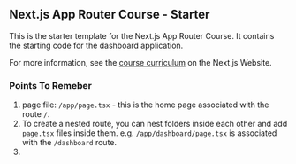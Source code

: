## Next.js App Router Course - Starter

This is the starter template for the Next.js App Router Course. It contains the starting code for the dashboard application.

For more information, see the [course curriculum](https://nextjs.org/learn) on the Next.js Website.


### Points To Remeber
1. page file: `/app/page.tsx` - this is the home page associated with the route `/`.
2. To create a nested route, you can nest folders inside each other and add `page.tsx` files inside them. e.g. `/app/dashboard/page.tsx` is associated with the `/dashboard` route.
3. 